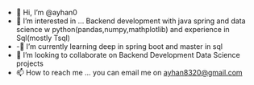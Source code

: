 - 👋 Hi, I’m @ayhan0
- 👀 I’m interested in ... Backend development with java spring and data science w python(pandas,numpy,mathplotlib) and experience in Sql(mostly Tsql) 
- -🌱 I’m currently learning deep in spring boot and master in sql 
- 💞️ I’m looking to collaborate on  Backend Development Data Science projects
- 📫 How to reach me ... you can email me on ayhan8320@gmail.com

<!---
ayhan0/ayhan0 is a ✨ special ✨ repository because its `README.md` (this file) appears on your GitHub profile.
You can click the Preview link to take a look at your changes.
--->
